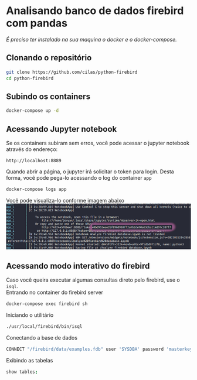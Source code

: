 # Analisando banco de dados firebird com pandas 
_É preciso ter instalado na sua maquina o docker e o docker-compose._

## Clonando o repositório
```sh
git clone https://github.com/cilas/python-firebird
cd python-firebird
```
## Subindo os containers
```sh
docker-compose up -d
```
## Acessando Jupyter notebook
Se os containers subiram sem erros, vocẽ pode acessar o jupyter notebook
através do endereço:
```http
http://localhost:8889
```
Quando abrir a página, o jupyter irá solicitar o token para login. 
Desta forma, você pode pega-lo acessando o log do container `app`
```sh
docker-compose logs app
```
Você pode visualiza-lo conforme imagem abaixo  
![Token de acesso](img/token.png)

## Acessando modo interativo do firebird
Caso você queira executar algumas consultas direto pelo firebird, use o `isql`.  
Entrando no container do firebird server
```sh
docker-compose exec firebird sh
```
Iniciando o utilitário
```sh
./usr/local/firebird/bin/isql
```
Conectando a base de dados
```sh
CONNECT "/firebird/data/examples.fdb" user 'SYSDBA' password 'masterkey';
```
Exibindo as tabelas
```sh
show tables;
```
